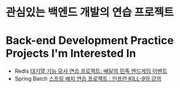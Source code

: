 # 관심있는 백엔드 개발의 연습 프로젝트
# Back-end Development Practice Projects I'm Interested In
- Redis [대기열 기능 모사 연습 프로젝트: 배달의 민족 엔드게임 이벤트](redis-waiting-queue/readme.md)
- Spring Batch [스프링 배치 연습 프로젝트 : 인프런 KILL-9의 강의](/kill-batch-system/readme.md)